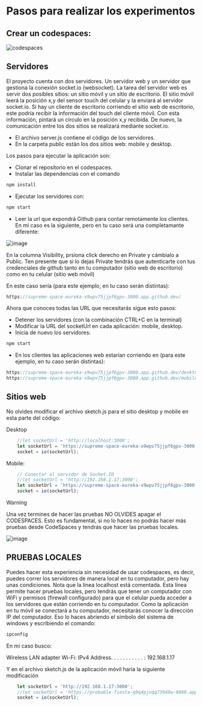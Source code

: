 # Pasos para realizar los experimentos

## Crear un codespaces:

![codespaces](https://github.com/user-attachments/assets/97d7b532-42c4-4a97-a0d3-b8ff335b0ebe)

## Servidores

El proyecto cuenta con dos servidores. Un servidor web y un servidor 
que gestiona la conexión socket.io (websocket). La tarea del servidor web es servir dos 
posibles sitios: un sitio móvil y un sitio de escritorio. El sitio 
móvil leerá la posición x,y del sensor touch del celular y la enviará al servidor socket.io. 
Si hay un cliente de escritorio corriendo el sitio web de escritorio, este podría recibir la información 
del touch del cliente móvil. Con esta información, pintará un círculo en la posición x,y recibida. 
De nuevo, la comunicación entre los dos sitios se realizará mediante socket.io.

* El archivo server.js contiene el código de los servidores.
* En la carpeta public están los dos sitios web: mobile y desktop.

Los pasos para ejecutar la aplicación son:

* Clonar el repositorio en el codespaces.
* Instalar las dependencias con el comando

``` bash
npm install
```

* Ejecutar los servidores con:

``` bash
npm start
```

* Leer la url que expondrá Github para contar remotamente los clientes. En mi caso es la siguiente, pero en tu caso será una completamante
diferente:

![image](https://github.com/user-attachments/assets/a3ed9256-015b-497e-98e6-b33f62dad611)

En la columna Visibility, prsiona click derecho en Private y cámbialo a Public. Ten presente 
que si lo dejas Private tendrás que autenticarte con tus credenciales de github tanto 
en tu computador (sitio web de escritorio) como en tu celular (sitio web móvil)

En este caso sería (para este ejemplo, en tu caso serán distintas):

``` js
https://supreme-space-eureka-x9wpv75jjpf6gpv-3000.app.github.dev/
```

Ahora que conoces todas las URL que necesitarás sigue esto pasos:

* Detener los servidores (con la combinación CTRL+C en la terminal)
* Modificar la URL del socketUrl en cada aplicación: mobile, desktop.
* Inicia de nuevo los servidores:

``` bash
npm start
```

* En los clientes las aplicaciones web estarían corriendo en (para este ejemplo, en tu caso serán distintas):

``` js
https://supreme-space-eureka-x9wpv75jjpf6gpv-3000.app.github.dev/desktop/index.html
https://supreme-space-eureka-x9wpv75jjpf6gpv-3000.app.github.dev/mobile/index.html
```

## Sitios web

No olvides modificar el archivo sketch.js para el sitio desktop y mobile en esta parte 
del código:

Desktop

``` js
    //let socketUrl = 'http://localhost:3000';
    let socketUrl = 'https://supreme-space-eureka-x9wpv75jjpf6gpv-3000.app.github.dev/';
    socket = io(socketUrl); 
```

Mobile:

``` js
    // Conectar al servidor de Socket.IO
    //let socketUrl = 'http://192.168.1.17:3000';
    let socketUrl = 'https://supreme-space-eureka-x9wpv75jjpf6gpv-3000.app.github.dev/';
    socket = io(socketUrl);

```

> [!WARNING]  
> Una vez termines de hacer las pruebas NO OLVIDES apagar el CODESPACES. Esto es fundamental,
> si no lo haces no podrás hacer más pruebas desde CodeSpaces y tendrás que hacer las pruebas
> locales.

![image](https://github.com/user-attachments/assets/2dee0177-c306-48d6-8400-0b5f76bcd99a)


## PRUEBAS LOCALES

Puedes hacer esta experiencia sin necesidad de usar codespaces, es decir, puedes correr los servidores 
de manera local en tu computador, pero hay unas condiciones. Nota que la línea localhost está comentada. Esta línea 
permite hacer pruebas locales, pero tendrás que tener un computador con WiFi y permisos (firewall configurado) para 
que el celular pueda acceder a los servidores que están corriendo en tu computador. Como la aplicación en tu 
móvil se conectará a tu computador, necesitarás conocer la dirección IP del computador. Eso lo haces abriendo el 
símbolo del sistema de windows y escribiendo el comando:

``` bash
ipconfig
```

En mi caso busco:

Wireless LAN adapter Wi-Fi:
IPv4 Address. . . . . . . . . . . : 192.168.1.17

Y en el archivo sketch.js de la aplicación móvil haría la siguiente modificación

``` js
    let socketUrl = 'http://192.168.1.17:3000';
    //let socketUrl = 'https://probable-fiesta-q9q4pjvqq73949w-8080.app.github.dev';
    socket = io(socketUrl);
```


